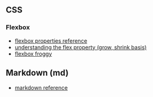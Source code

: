 ## CSS
### Flexbox
* [flexbox properties reference](https://css-tricks.com/snippets/css/a-guide-to-flexbox/#flexbox-properties)
* [understanding the flex property (grow, shrink basis)](https://css-tricks.com/understanding-flex-grow-flex-shrink-and-flex-basis/)
* [flexbox froggy](https://flexboxfroggy.com/)

## Markdown (md)
* [markdown reference](https://guides.github.com/features/mastering-markdown/)

